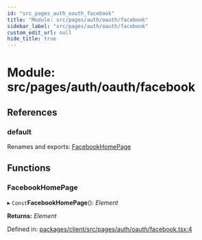 ```yaml
---
id: "src_pages_auth_oauth_facebook"
title: "Module: src/pages/auth/oauth/facebook"
sidebar_label: "src/pages/auth/oauth/facebook"
custom_edit_url: null
hide_title: true
---
```


# Module: src/pages/auth/oauth/facebook

## References

### default

Renames and exports: [FacebookHomePage](src_pages_auth_oauth_facebook.md#facebookhomepage)

## Functions

### FacebookHomePage

▸ `Const`**FacebookHomePage**(): *Element*

**Returns:** *Element*

Defined in: [packages/client/src/pages/auth/oauth/facebook.tsx:4](https://github.com/xr3ngine/xr3ngine/blob/716a06460/packages/client/src/pages/auth/oauth/facebook.tsx#L4)
